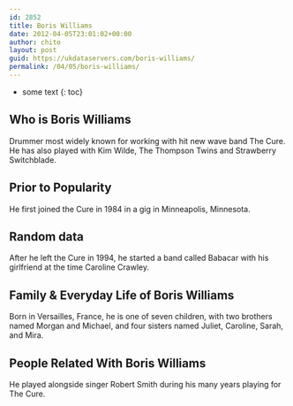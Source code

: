 ```yaml
---
id: 2852
title: Boris Williams
date: 2012-04-05T23:01:02+00:00
author: chito
layout: post
guid: https://ukdataservers.com/boris-williams/
permalink: /04/05/boris-williams/
---
```


* some text
{: toc}


## Who is  Boris Williams
                  
                  
                  
Drummer most widely known for working with hit new wave band The Cure. He has also played with Kim Wilde, The Thompson Twins and Strawberry Switchblade.
                  
                
                
                
## Prior to Popularity 
                  
                  
                  
He first joined the Cure in 1984 in a gig in Minneapolis, Minnesota.
                  
                
                
                
## Random data 
                  
                  
                  
After he left the Cure in 1994, he started a band called Babacar with his girlfriend at the time Caroline Crawley.
                  
                
                
                
## Family & Everyday Life of Boris Williams
                  
                  
                  
Born in Versailles, France, he is one of seven children, with two brothers named Morgan and Michael, and four sisters named Juliet, Caroline, Sarah, and Mira.
                  
                
                
                
## People Related With  Boris Williams
                  
                  
                  
He played alongside singer Robert Smith during his many years playing for The Cure.
                  
                
              
            
          
          
          
    
    
  
